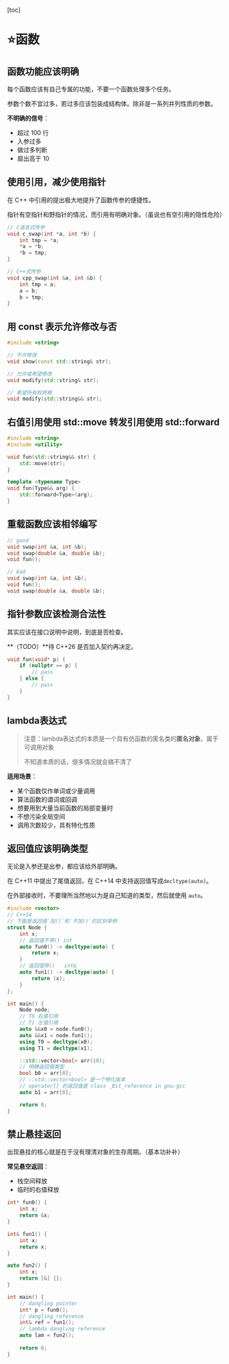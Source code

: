 [toc]

# ⭐函数

## 函数功能应该明确

每个函数应该有自己专属的功能，不要一个函数处理多个任务。

参数个数不宜过多，若过多应该包装成结构体。除非是一系列并列性质的参数。

**不明确的信号**：

- 超过 100 行
- 入参过多
- 做过多判断
- 扇出高于 10

## 使用引用，减少使用指针

在 C++ 中引用的提出极大地提升了函数传参的便捷性。

指针有空指针和野指针的情况，而引用有明确对象。（虽说也有空引用的隐性危险）

```cpp
// C语言式传参
void c_swap(int *a, int *b) {
    int tmp = *a;
    *a = *b;
    *b = tmp;
}

// C++式传参
void cpp_swap(int &a, int &b) {
    int tmp = a;
    a = b;
    b = tmp;
}
```

## 用 const 表示允许修改与否

```cpp
#include <string>

// 不许修改
void show(const std::string& str);

// 允许或希望修改
void modify(std::string& str);

// 希望所有权转移
void modify(std::string&& str);
```

## 右值引用使用 std::move 转发引用使用 std::forward

```CPP
#include <string>
#include <utility>

void fun(std::string&& str) {
    std::move(str);
}

template <typename Type>
void fun(Type&& arg) {
    std::forward<Type>(arg);
}
```

## 重载函数应该相邻编写

```cpp
// good
void swap(int &a, int &b);
void swap(double &a, double &b);
void fun();

// bad
void swap(int &a, int &b);
void fun();
void swap(double &a, double &b);
```

## 指针参数应该检测合法性

其实应该在接口说明中说明，到底是否检查。

**（TODO）**待 C++26 是否加入契约再决定。

```cpp
void fun(void* p) {
    if (nullptr == p) {
        // pass
    } else {
        // pass
    }
}
```

## lambda表达式

> 注意：lambda表达式的本质是一个具有仿函数的匿名类的**匿名对象**，属于可调用对象
>
> 不知道本质的话，很多情况就会搞不清了

**适用场景**：

- 某个函数仅作单词或少量调用
- 算法函数的谓词或回调
- 想要用到大量当前函数的局部变量时
- 不想污染全局空间
- 调用次数较少，具有特化性质

## 返回值应该明确类型

无论是入参还是出参，都应该给外部明确。

在 C++11 中提出了尾值返回，在 C++14 中支持返回值写成`decltype(auto)`。

在外部接收时，不要理所当然地以为是自己知道的类型，然后就使用 `auto`。

```cpp
#include <vector>
// C++14
// 下面是返回值`加()`和`不加()`的区别举例
struct Node {
    int x;
    // 返回值不带() int
    auto fun0() -> decltype(auto) {
        return x;
    }
    // 返回值带()   int&
    auto fun1() -> decltype(auto) {
        return (x);
    }
};

int main() {
    Node node;
    // T0 右值引用
    // T1 左值引用
    auto &&x0 = node.fun0();
    auto &&x1 = node.fun1();
    using T0 = decltype(x0);
    using T1 = decltype(x1);

    ::std::vector<bool> arr(10);
    // 明确返回值类型
    bool b0 = arr[0];
    // ::std::vector<bool> 是一个特化版本
    // operator[] 的返回值是 class _Bit_reference in gnu-gcc
    auto b1 = arr[0];

    return 0;
}
```

## 禁止悬挂返回

出现悬挂的核心就是在于没有理清对象的生存周期。（基本功补补）

**常见悬空返回**：

- 栈空间释放
- 临时的右值释放

```cpp
int* fun0() {
    int x;
    return &x;
}

int& fun1() {
    int x;
    return x;
}

auto fun2() {
    int x;
    return [&] {};
}

int main() {
    // dangling pointer
    int* p = fun0();
    // dangling reference
    int& ref = fun1();
    // lambda dangling reference
    auto lam = fun2();
    
    return 0;
}
```
